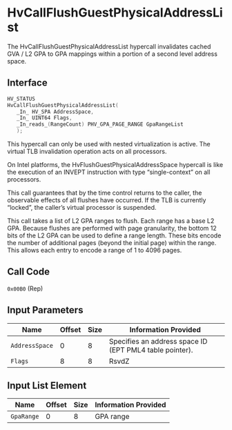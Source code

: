 # HvCallFlushGuestPhysicalAddressList

The HvCallFlushGuestPhysicalAddressList hypercall invalidates cached GVA / L2 GPA to GPA mappings within a portion of a second level address space.

## Interface

 ```c
HV_STATUS
HvCallFlushGuestPhysicalAddressList(
    _In_ HV_SPA AddressSpace,
    _In_ UINT64 Flags,
    _In_reads_(RangeCount) PHV_GPA_PAGE_RANGE GpaRangeList
    );
 ```

This hypercall can only be used with nested virtualization is active. The virtual TLB invalidation operation acts on all processors.

On Intel platforms, the HvFlushGuestPhysicalAddressSpace hypercall is like the execution of an INVEPT instruction with type “single-context” on all processors.

This call guarantees that by the time control returns to the caller, the observable effects of all flushes have occurred.
If the TLB is currently “locked”, the caller’s virtual processor is suspended.

This call takes a list of L2 GPA ranges to flush. Each range has a base L2 GPA. Because flushes are performed with page granularity, the bottom 12 bits of the L2 GPA can be used to define a range length. These bits encode the number of additional pages (beyond the initial page) within the range. This allows each entry to encode a range of 1 to 4096 pages.

## Call Code

`0x00B0` (Rep)

## Input Parameters

| Name                    | Offset     | Size     | Information Provided                      |
|-------------------------|------------|----------|-------------------------------------------|
| `AddressSpace`          | 0          | 8        | Specifies an address space ID (EPT PML4 table pointer). |
| `Flags`                 | 8          | 8        | RsvdZ                                     |

## Input List Element

| Name                    | Offset     | Size     | Information Provided                      |
|-------------------------|------------|----------|-------------------------------------------|
| `GpaRange`              | 0          | 8        | GPA range                                 |